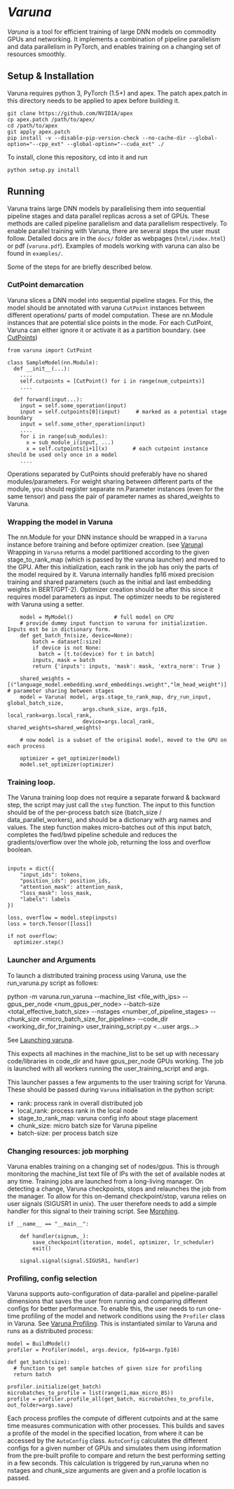 # _Varuna_

_Varuna_ is a tool for efficient training of large DNN models on commodity GPUs and networking. It implements a combination of pipeline parallelism and data parallelism in PyTorch, and enables training on a changing set of resources smoothly.

## Setup & Installation

Varuna requires python 3, PyTorch (1.5+) and apex. The patch apex.patch in this directory needs to be applied to apex before building it.
~~~~
git clone https://github.com/NVIDIA/apex
cp apex.patch /path/to/apex/
cd /path/to/apex
git apply apex.patch
pip install -v --disable-pip-version-check --no-cache-dir --global-option="--cpp_ext" --global-option="--cuda_ext" ./
~~~~
To install, clone this repository, cd into it and run
~~~~
python setup.py install
~~~~
## Running

Varuna trains large DNN models by parallelising them into sequential pipeline stages and data parallel replicas across a set of GPUs. These methods are called pipeline parallelism and data parallelism respectively.
To enable parallel training with Varuna, there are several steps the user must follow. Detailed docs are in the `docs/` folder as webpages (`html/index.html`) or pdf (`varuna.pdf`). Examples of models working with varuna can also be found in `examples/`.

Some of the steps for are briefly described below.

### CutPoint demarcation

Varuna slices a DNN model into sequential pipeline stages. For this, the model should be annotated with varuna `CutPoint` instances between different operations/ parts of model computation. These are nn.Module instances that are potential slice points in the mode. For each CutPoint, Varuna can either ignore it or activate it as a partition boundary. (see [CutPoints](docs/html/cutpoint.html))

~~~~
from varuna import CutPoint

class SampleModel(nn.Module):
  def __init__(...):
    ....
    self.cutpoints = [CutPoint() for i in range(num_cutpoints)]
    ....

  def forward(input...):
    input = self.some_operation(input)
    input = self.cutpoints[0](input)     # marked as a potential stage boundary
    input = self.some_other_operation(input)
    ....
    for i in range(sub_modules):
      x = sub_module_i(input, ...)
      x = self.cutpoints[i+1](x)        # each cutpoint instance should be used only once in a model
    ....

~~~~

Operations separated by CutPoints should preferably have no shared modules/parameters. For weight sharing between different parts of the module, you should register separate nn.Parameter instances (even for the same tensor) and pass the pair of parameter names as shared_weights to Varuna.

### Wrapping the model in Varuna

The nn.Module for your DNN instance should be wrapped in a `Varuna` instance before training and before optimizer creation. (see [Varuna](docs/html/varuna.html)) Wrapping in `Varuna` returns a model partitioned according to the given stage_to_rank_map (which is passed by the varuna launcher) and moved to the GPU. After this initialization, each rank in the job has only the parts of the model required by it. Varuna internally handles fp16 mixed precision training and shared parameters (such as the initial and last embedding weights in BERT/GPT-2). 
Optimizer creation should be after this since it requires model parameters as input. The optimizer needs to be registered with Varuna using a setter.
~~~~
    model = MyModel()             # full model on CPU
    # provide dummy input function to varuna for initialization. Inputs mst be in dictionary form.
    def get_batch_fn(size, device=None):
        batch = dataset[:size]
        if device is not None:
          batch = [t.to(device) for t in batch]
        inputs, mask = batch
        return {'inputs': inputs, 'mask': mask, 'extra_norm': True }

    shared_weights = [("language_model.embedding.word_embeddings.weight","lm_head_weight")]  # parameter sharing between stages
    model = Varuna( model, args.stage_to_rank_map, dry_run_input, global_batch_size, 
                        args.chunk_size, args.fp16, local_rank=args.local_rank, 
                        device=args.local_rank, shared_weights=shared_weights)

    # now model is a subset of the original model, moved to the GPU on each process

    optimizer = get_optimizer(model)
    model.set_optimizer(optimizer)

~~~~

### Training loop.

The Varuna training loop does not require a separate forward & backward step, the script may just call the `step` function. The input to this function should be of the per-process batch size (batch_size / data_parallel_workers), and should be a dictionary with arg names and values. The step function makes micro-batches out of this input batch, completes the fwd/bwd pipeline schedule and reduces the gradients/overflow over the whole job, returning the loss and overflow boolean. 

~~~~

inputs = dict({
    "input_ids": tokens,
    "position_ids": position_ids,
    "attention_mask": attention_mask,
    "loss_mask": loss_mask,
    "labels": labels
})

loss, overflow = model.step(inputs)
loss = torch.Tensor([loss])

if not overflow:
  optimizer.step()

~~~~

### Launcher and Arguments


To launch a distributed training process using Varuna, use the run_varuna.py script as follows:

python -m varuna.run_varuna --machine_list <file_with_ips> --gpus_per_node <num_gpus_per_node> --batch-size <total_effective_batch_size> --nstages <number_of_pipeline_stages> --chunk_size <micro_batch_size_for_pipeline> --code_dir <working_dir_for_training> user_training_script.py <...user args...>

See [Launching varuna](docs/html/launching.html).

This expects all machines in the machine_list to be set up with necessary code/libraries in code_dir and have gpus_per_node GPUs working. The job is launched with all workers running the user_training_script and args.

This launcher passes a few arguments to the user training script for Varuna. These should be passed during `Varuna` initialisation in the python script:
* rank: process rank in overall distributed job
* local_rank: process rank in the local node 
* stage_to_rank_map: varuna config info about stage placement
* chunk_size: micro batch size for Varuna pipeline
* batch-size: per process batch size

### Changing resources: job morphing

Varuna enables training on a changing set of nodes/gpus. This is through monitoring the machine_list text file of IPs with the set of available nodes at any time. 
Training jobs are launched from a long-living manager.
On detecting a change, Varuna checkpoints, stops and relaunches the job from the manager. To allow for this on-demand checkpoint/stop, varuna relies on user signals (SIGUSR1 in unix). The user therefore needs to add a simple handler for this signal to their training script.
See [Morphing](docs/html/morphing.html).

~~~~
if __name__ == "__main__":

    def handler(signum,_):
        save_checkpoint(iteration, model, optimizer, lr_scheduler)
        exit()

    signal.signal(signal.SIGUSR1, handler)
~~~~

<!-- 
- change polling, reduce freq, get_available
- manager ip argument
- checkpoint folder -->

### Profiling, config selection

Varuna supports auto-configuration of data-parallel and pipeline-parallel dimensions that saves the user from running and comparing different configs for better performance. To enable this, the user needs to run one-time profiling of the model and network conditions using the `Profiler` class in Varuna.
See [Varuna Profiling](docs/html/profiler.html).
This is instantiated similar to Varuna and runs as a distributed process:

~~~~
model = BuildModel()
profiler = Profiler(model, args.device, fp16=args.fp16)

def get_batch(size):
  # function to get sample batches of given size for profiling
  return batch

profiler.initialize(get_batch)
microbatches_to_profile = list(range(1,max_micro_BS))
profile = profiler.profile_all(get_batch, microbatches_to_profile, out_folder=args.save)

~~~~

Each process profiles the compute of different cutpoints and at the same time measures communication with other processes. This builds and saves a profile of the model in the specified location, from where it can be accessed by the `AutoConfig` class. `AutoConfig` calculates the different configs for a given number of GPUs and simulates them using information from the pre-built profile to compare and return the best performing setting in a few seconds. This calculation is triggered by run_varuna when no nstages and chunk_size arguments are given and a profile location is passed.
